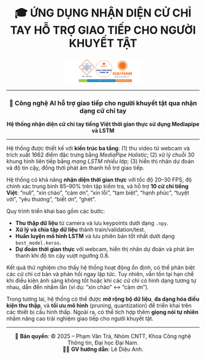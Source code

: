 <div align="center">

# 🎓 ỨNG DỤNG NHẬN DIỆN CỬ CHỈ TAY HỖ TRỢ GIAO TIẾP CHO NGƯỜI KHUYẾT TẬT  

<img src="anh/logo.jpg" alt="Logo" width="200"/>

---

### 🔬 Công nghệ AI hỗ trợ giao tiếp cho người khuyết tật qua nhận dạng cử chỉ tay  

**Hệ thống nhận diện cử chỉ tay tiếng Việt thời gian thực sử dụng Mediapipe và LSTM**  

</div>

---

Hệ thống được thiết kế với **kiến trúc ba tầng**: (1) thu video từ webcam và trích xuất 1662 điểm đặc trưng bằng *MediaPipe Holistic*; (2) xử lý chuỗi 30 khung hình liên tiếp bằng *mạng LSTM nhiều lớp*; (3) hiển thị nhãn dự đoán và độ tin cậy, đồng thời phát âm thanh hỗ trợ giao tiếp.  

Hệ thống có khả năng **nhận diện thời gian thực** với tốc độ 20–30 FPS, độ chính xác trung bình 85–90% trên tập kiểm tra, và hỗ trợ **10 cử chỉ tiếng Việt**: “null”, “xin chào”, “cảm ơn”, “xin lỗi”, “tạm biệt”, “hạnh phúc”, “tuyệt vời”, “yêu thương”, “biết ơn”, “ghét”.  

Quy trình triển khai bao gồm các bước:  
- **Thu thập dữ liệu** từ camera và lưu keypoints dưới dạng `.npy`.  
- **Xử lý và chia tập dữ liệu** thành train/validation/test.  
- **Huấn luyện mô hình LSTM** và lưu phiên bản tốt nhất dưới dạng `best_model.keras`.  
- **Dự đoán thời gian thực** với webcam, hiển thị nhãn dự đoán và phát âm thanh khi độ tin cậy vượt ngưỡng 0.8.  

Kết quả thử nghiệm cho thấy hệ thống hoạt động ổn định, có thể phân biệt các cử chỉ cơ bản và phản hồi ngay lập tức. Tuy nhiên, vẫn tồn tại hạn chế khi điều kiện ánh sáng không tốt hoặc khi các cử chỉ có hình dạng tương tự nhau, dẫn đến nhầm lẫn (ví dụ: “xin chào” ↔ “cảm ơn”).  

Trong tương lai, hệ thống có thể được **mở rộng bộ dữ liệu**, **đa dạng hóa điều kiện thu thập**, và **tối ưu mô hình** (pruning, quantization) để triển khai trên các thiết bị cấu hình thấp. Ngoài ra, có thể tích hợp thêm **giọng nói tự nhiên** nhằm nâng cao trải nghiệm giao tiếp cho người khuyết tật.  

---

<div align="center">

📝 **Bản quyền**: © 2025 – Phạm Văn Trà, Nhóm CNTT, Khoa Công nghệ Thông tin, Đại học Đại Nam.  
👩‍🏫 **GV hướng dẫn**: Lê Diệu Anh.  

</div>
